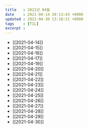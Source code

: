 ```yaml
--- 
title   : 2021년 04월 
date    : 2021-04-14 20:13:43 +0900
updated : 2021-04-30 13:18:51 +0900
tags    : [TIL]
excerpt : 
---
```

- [[2021-04-14]]
- [[2021-04-15]]
- [[2021-04-16]]
- [[2021-04-17]]
- [[2021-04-19]]
- [[2021-04-20]]
- [[2021-04-21]]
- [[2021-04-22]]
- [[2021-04-23]]
- [[2021-04-24]]
- [[2021-04-25]]
- [[2021-04-26]]
- [[2021-04-27]]
- [[2021-04-28]]
- [[2021-04-29]]
- [[2021-04-30]]
